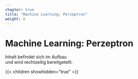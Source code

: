 ```yaml
---
chapter: true
title: "Machine Learning: Perzeptron"
weight: 8
---
```



# Machine Learning: Perzeptron

Inhalt befindet sich im Aufbau<br>
und wird rechtzeitig bereitgetellt.


{{< children showhidden="true" >}}
